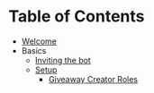 # Table of Contents

* [Welcome](README.md)
* Basics
  * [Inviting the bot](Basics/inviting-the-bot.md)
  * [Setup](Basics/setup/README.md)
    * [Giveaway Creator Roles](Basics/setup/giveaway-creator-roles.md)
